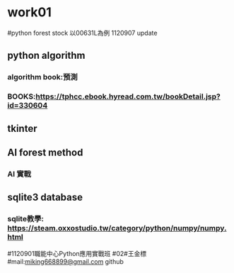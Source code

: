 # work01
#python forest stock 以00631L為例 1120907 update
## python algorithm
### algorithm book:預測
### BOOKS:https://tphcc.ebook.hyread.com.tw/bookDetail.jsp?id=330604
## tkinter
## AI forest method
### AI 實戰
## sqlite3 database
### sqlite教學: https://steam.oxxostudio.tw/category/python/numpy/numpy.html



#1120901職能中心Python應用實戰班
#02#王金標
#mail:miking668899@gmail.com github
